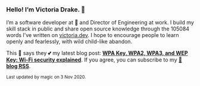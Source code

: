 ### Hello! I’m Victoria Drake. 👋

I’m a software developer at 💜 and Director of Engineering at work. I build my skill stack in public and share open source knowledge through the 105084 words I’ve written on [victoria.dev](https://victoria.dev). I hope to encourage people to learn openly and fearlessly, with wild child-like abandon.

This 🐹 says they 💕 my latest blog post: **[WPA Key, WPA2, WPA3, and WEP Key: Wi-Fi security explained](https://victoria.dev/blog/wpa-key-wpa2-wpa3-and-wep-key-wi-fi-security-explained/)**. If you agree, you can subscribe to my [📡 **blog RSS**](https://victoria.dev/index.xml).

<sub>Last updated by magic on 3 Nov 2020.</sub>
